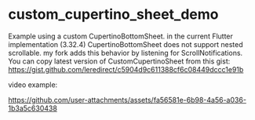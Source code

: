 # custom_cupertino_sheet_demo

Example using a custom CupertinoBottomSheet. in the current Flutter implementation (3.32.4) CupertinoBottomSheet does not support nested scrollable. my fork adds this behavior by listening for ScrollNotifications.
You can copy latest version of CustomCupertinoSheet from this gist:
https://gist.github.com/leredirect/c5904d9c611388cf6c08449dccc1e91b

video example:

https://github.com/user-attachments/assets/fa56581e-6b98-4a56-a036-1b3a5c630438

